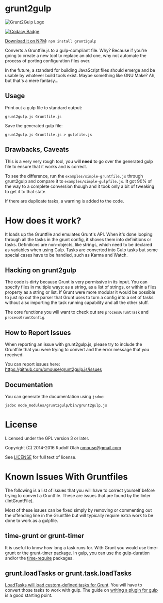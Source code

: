# grunt2gulp

![Grunt2Gulp Logo](https://github.com/omouse/grunt2gulp.js/blob/master/grunt2gulp-logo.png)

[![Codacy Badge](https://api.codacy.com/project/badge/7174ac139c9e42fabec2ebc1df48de8a)](https://www.codacy.com/app/omouse/grunt2gulp-js)

[Download it on NPM](https://www.npmjs.com/package/grunt2gulp): `npm install grunt2gulp`

Converts a Gruntfile.js to a gulp-compliant file. Why? Because if
you're going to create a new tool to replace an old one, why not
automate the process of porting configuration files over.

In the future, a standard for building JavaScript files should emerge
and be usable by whatever build tools exist. Maybe something like GNU
Make? Ah, but that's a mere fantasy...

## Usage

Print out a gulp file to standard output:

    grunt2gulp.js Gruntfile.js

Save the generated gulp file:

    grunt2gulp.js Gruntfile.js > gulpfile.js

## Drawbacks, Caveats

This is a very very rough tool, you will **need** to go over the
generated gulp file to ensure that it works and is correct.

To see the difference, run the `examples/simple-gruntfile.js` through
grunt2gulp and compare it to `examples/simple-gulpfile.js`. It got 90%
of the way to a complete conversion though and it took only a bit of
tweaking to get it to that state.

If there are duplicate tasks, a warning is added to the code.

# How does it work?

It loads up the Gruntfile and emulates Grunt's API. When it's done
looping through all the tasks in the grunt config, it shoves them into
definitions or tasks. Definitions are non-objects, like strings, which
need to be declared as variables when using Gulp. Tasks are converted
into Gulp tasks but some special cases have to be handled, such as
Karma and Watch.

## Hacking on grunt2gulp

The code is dirty because Grunt is very permissive in its input. You
can specify files in multiple ways: as a string, as a list of strings,
or within a files property as a string or list. If Grunt were more
modular it would be possible to just rip out the parser that Grunt
uses to turn a config into a set of tasks without also importing the
task running capability and all the other stuff.

The core functions you will want to check out are `processGruntTask`
and `processGruntConfig`.

## How to Report Issues

When reporting an issue with grunt2gulp.js, please try to include the Gruntfile that you were trying to convert and the error message that you received.

You can report issues here: https://github.com/omouse/grunt2gulp.js/issues

## Documentation

You can generate the documentation using `jsdoc`:

    jsdoc node_modules/grunt2gulp/bin/grunt2gulp.js

# License

Licensed under the GPL version 3 or later.

Copyright (C) 2014-2016 Rudolf Olah <omouse@gmail.com>

See [LICENSE](./LICENSE) for full text of license.

# Known Issues With Gruntfiles

The following is a list of issues that you will have to correct
yourself before trying to convert a Gruntfile. These are issues that
are found by the linter (lintGruntFile).

Most of these issues can be fixed simply by removing or commenting out
the offending line in the Gruntfile but will typically require extra
work to be done to work as a gulpfile.

## time-grunt or grunt-timer

It is useful to know how long a task runs for. With Grunt you would use time-grunt or the grunt-timer package. In gulp, you can use the [gulp-duration](https://github.com/hughsk/gulp-duration) and/or the [time-require](https://github.com/jaguard/time-require) packages.

## grunt.loadTasks or grunt.task.loadTasks

[LoadTasks will load custom-defined tasks for Grunt](http://gruntjs.com/api/grunt.task#grunt.task.loadtasks). You will have to convert those tasks to work with gulp. The guide on [writing a plugin for gulp](https://github.com/gulpjs/gulp/blob/master/docs/writing-a-plugin/README.md) is a good starting point.
